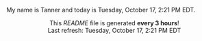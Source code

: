 My name is Tanner and today is Tuesday, October 17, 2:21 PM EDT.

<p align="center">This <i>README</i> file is generated <b>every 3 hours</b>!</br>Last refresh: Tuesday, October 17, 2:21 PM EDT<br /></p>
